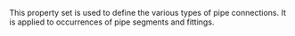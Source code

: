 This property set is used to define the various types of pipe connections. It is applied to occurrences of pipe segments and fittings.